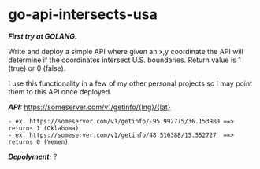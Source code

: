 # go-api-intersects-usa

_**First try at GOLANG.**_

Write and deploy a simple API where given an x,y coordinate the API will determine if the coordinates intersect U.S. boundaries.  Return value is 1 (true) or 0 (false).

I use this functionality in a few of my other personal projects so  I may point them to this API once deployed.

_**API:**_ https://someserver.com/v1/getinfo/{lng}/{lat}

    - ex. https://someserver.com/v1/getinfo/-95.992775/36.153980 ==> returns 1 (Oklahoma)
    - ex. https://someserver.com/v1/getinfo/48.516388/15.552727  ==> returns 0 (Yemen)

_**Depolyment:**_ ?
